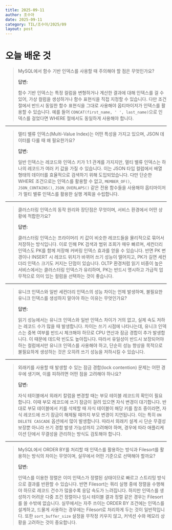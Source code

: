 ```yaml
---
title: 2025-09-11
author: 조수아
date: 2025-09-11
category: TIL/조수아/2025/09
layout: post
---
```


# 오늘 배운 것

> MySQL에서 함수 기반 인덱스를 사용할 때 주의해야 할 점은 무엇인가요?
> 
> 
> **답변:**
> 
> 함수 기반 인덱스는 특정 컬럼을 변형하거나 계산한 결과에 대해 인덱스를 걸 수 있어, 가상 컬럼을 생성하거나 함수 표현식을 직접 지정할 수 있습니다. 다만 조건절에서 반드시 동일한 함수 표현식을 그대로 사용해야 옵티마이저가 인덱스를 활용할 수 있습니다. 예를 들어 `CONCAT(first_name, ' ', last_name)`으로 인덱스를 걸었다면 WHERE 절에서도 동일하게 사용해야 합니다.
> 

---

> 멀티 밸류 인덱스(Multi-Value Index)는 어떤 특성을 가지고 있으며, JSON 데이터를 다룰 때 왜 필요한가요?
> 
> 
> **답변:**
> 
> 일반 인덱스는 레코드와 인덱스 키가 1:1 관계를 가지지만, 멀티 밸류 인덱스는 하나의 레코드가 여러 키 값을 가질 수 있습니다. 이는 JSON 타입 컬럼에서 배열 형태의 데이터를 효율적으로 검색하기 위해 도입되었습니다. 다만 단순한 WHERE 조건으로는 인덱스를 활용할 수 없고, `MEMBER_OF()`, `JSON_CONTAINS()`, `JSON_OVERLAPS()` 같은 전용 함수들을 사용해야 옵티마이저가 멀티 밸류 인덱스를 활용한 실행 계획을 수립합니다.
> 

---

> 클러스터링 인덱스의 동작 원리와 장단점은 무엇이며, 서비스 환경에서 어떤 상황에 적합한가요?
> 
> 
> **답변:**
> 
> 클러스터링 인덱스는 프라이머리 키 값이 비슷한 레코드들을 물리적으로 묶어서 저장하는 방식입니다. 이로 인해 PK 검색과 범위 조회가 매우 빠르며, 세컨더리 인덱스도 PK를 함께 저장해 커버링 인덱스 효과를 얻을 수 있습니다. 반면 PK 변경이나 INSERT 시 레코드 위치가 바뀌어 쓰기 성능이 떨어지고, PK가 길면 세컨더리 인덱스 크기도 커지는 단점이 있습니다. OLTP 환경처럼 읽기 비중이 높은 서비스에서는 클러스터링 인덱스가 유리하며, PK는 반드시 명시하고 가급적 업무적으로 의미 있는 컬럼을 선택하는 것이 좋습니다.
> 

---

> 유니크 인덱스와 일반 세컨더리 인덱스의 성능 차이는 언제 발생하며, 불필요한 유니크 인덱스를 생성하지 말아야 하는 이유는 무엇인가요?
> 
> 
> **답변:**
> 
> 읽기 성능에서는 유니크 인덱스와 일반 인덱스 차이가 거의 없고, 실제 속도 저하는 레코드 수가 많을 때 발생합니다. 차이는 쓰기 시점에 나타나는데, 유니크 인덱스는 중복 여부를 반드시 체크해야 하므로 CPU 연산과 잠금 경합이 추가 발생합니다. 이 때문에 데드락 빈도도 높아집니다. 따라서 유일성이 반드시 보장되어야 하는 컬럼에서만 유니크 인덱스를 사용해야 하고, 단순히 성능 향상을 목적으로 불필요하게 생성하는 것은 오히려 쓰기 성능을 저하시킬 수 있습니다.
> 

---

> 외래키를 사용할 때 발생할 수 있는 잠금 경합(lock contention) 문제는 어떤 경우에 생기며, 이를 피하려면 어떤 점을 고려해야 하나요?
> 
> 
> **답변:**
> 
> 자식 테이블에서 외래키 칼럼을 변경할 때는 부모 테이블 레코드의 확인이 필요합니다. 이때 부모 레코드에 쓰기 잠금이 걸려 있으면 자식 변경이 대기합니다. 반대로 부모 테이블에서 키를 삭제할 때 자식 테이블이 해당 키를 참조 중이라면, 자식 레코드에 쓰기 잠금이 해제될 때까지 부모 변경이 지연됩니다. 이는 특히 `ON DELETE CASCADE` 옵션에서 많이 발생합니다. 따라서 외래키 설계 시 단순 무결성 보장뿐 아니라 쓰기 경합 발생 가능성까지 고려해야 하며, 경우에 따라 애플리케이션 단에서 무결성을 관리하는 방식도 검토해야 합니다.
> 

---

> MySQL에서 ORDER BY를 처리할 때 인덱스를 활용하는 방식과 Filesort를 활용하는 방식의 차이는 무엇이며, 실무에서 어떤 기준으로 선택해야 할까요?
> 
> 
> **답변:**
> 
> 인덱스를 이용한 정렬은 이미 인덱스가 정렬된 상태이므로 빠르고 스트리밍 방식으로 결과를 반환할 수 있습니다. 반면 Filesort는 쿼리 실행 중에 정렬을 수행해야 하므로 레코드 건수가 많을수록 응답 속도가 느려집니다. 하지만 인덱스를 생성하기 어려운 다중 조건 정렬이나 임시 테이블 결과 정렬 같은 경우는 Filesort를 쓸 수밖에 없습니다. 실무에서는 자주 쓰이는 ORDER BY 조건에는 인덱스를 설계하고, 드물게 사용하는 경우에는 Filesort로 처리하게 두는 것이 일반적입니다. 또한 `sort_buffer_size` 설정을 무작정 키우지 않고, 커넥션 수와 메모리 상황을 고려하는 것이 중요합니다.
>